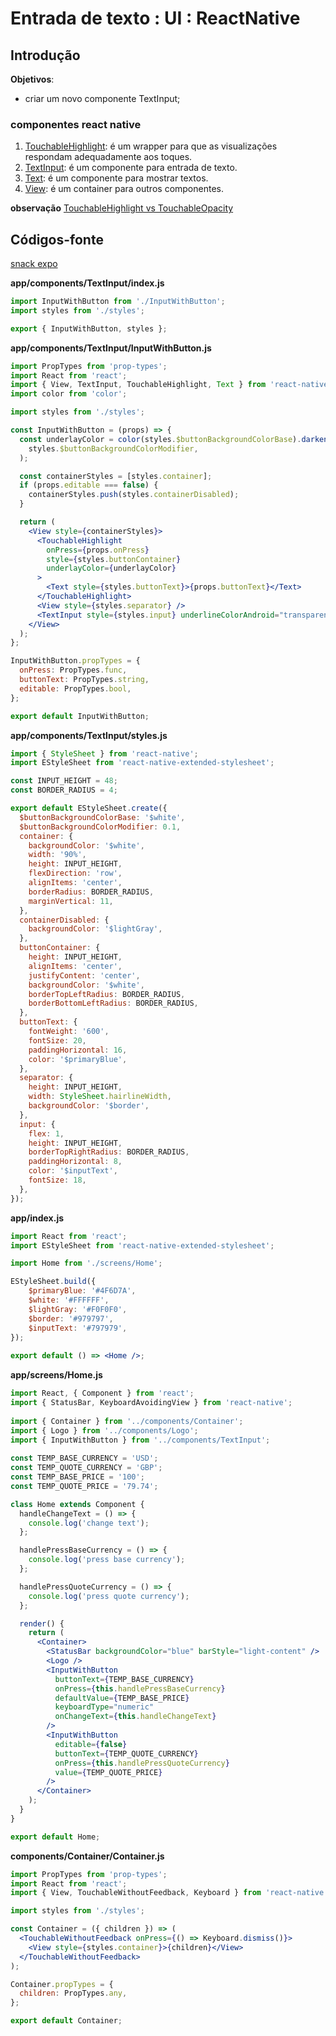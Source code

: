 

# [](#header-1) Entrada de texto : UI : ReactNative


## [](#header-2) Introdução

**Objetivos**:
- criar um novo componente TextInput;

### [](#header-3) componentes react native

1. [TouchableHighlight](https://facebook.github.io/react-native/docs/touchablehighlight.html): é um wrapper para que as visualizações respondam adequadamente aos toques.
2. [TextInput](https://facebook.github.io/react-native/docs/textinput.html): é um componente para entrada de texto.
3. [Text](https://facebook.github.io/react-native/docs/text.html): é um componente para mostrar textos.
4. [View](https://facebook.github.io/react-native/docs/view.html): é um container para outros componentes.

**observação**
[TouchableHighlight vs TouchableOpacity](https://facebook.github.io/react-native/docs/handling-touches.html#touchables)


## [](#header-2) Códigos-fonte

[snack expo](https://snack.expo.io/@leonardo-minora/tiipos-2018-rn-04-app)

**app/components/TextInput/index.js**
```jsx
import InputWithButton from './InputWithButton';
import styles from './styles';

export { InputWithButton, styles };
```

**app/components/TextInput/InputWithButton.js**
```jsx
import PropTypes from 'prop-types';
import React from 'react';
import { View, TextInput, TouchableHighlight, Text } from 'react-native';
import color from 'color';

import styles from './styles';

const InputWithButton = (props) => {
  const underlayColor = color(styles.$buttonBackgroundColorBase).darken(
    styles.$buttonBackgroundColorModifier,
  );

  const containerStyles = [styles.container];
  if (props.editable === false) {
    containerStyles.push(styles.containerDisabled);
  }

  return (
    <View style={containerStyles}>
      <TouchableHighlight
        onPress={props.onPress}
        style={styles.buttonContainer}
        underlayColor={underlayColor}
      >
        <Text style={styles.buttonText}>{props.buttonText}</Text>
      </TouchableHighlight>
      <View style={styles.separator} />
      <TextInput style={styles.input} underlineColorAndroid="transparent" {...props} />
    </View>
  );
};

InputWithButton.propTypes = {
  onPress: PropTypes.func,
  buttonText: PropTypes.string,
  editable: PropTypes.bool,
};

export default InputWithButton;
```


**app/components/TextInput/styles.js**
```jsx
import { StyleSheet } from 'react-native';
import EStyleSheet from 'react-native-extended-stylesheet';

const INPUT_HEIGHT = 48;
const BORDER_RADIUS = 4;

export default EStyleSheet.create({
  $buttonBackgroundColorBase: '$white',
  $buttonBackgroundColorModifier: 0.1,
  container: {
    backgroundColor: '$white',
    width: '90%',
    height: INPUT_HEIGHT,
    flexDirection: 'row',
    alignItems: 'center',
    borderRadius: BORDER_RADIUS,
    marginVertical: 11,
  },
  containerDisabled: {
    backgroundColor: '$lightGray',
  },
  buttonContainer: {
    height: INPUT_HEIGHT,
    alignItems: 'center',
    justifyContent: 'center',
    backgroundColor: '$white',
    borderTopLeftRadius: BORDER_RADIUS,
    borderBottomLeftRadius: BORDER_RADIUS,
  },
  buttonText: {
    fontWeight: '600',
    fontSize: 20,
    paddingHorizontal: 16,
    color: '$primaryBlue',
  },
  separator: {
    height: INPUT_HEIGHT,
    width: StyleSheet.hairlineWidth,
    backgroundColor: '$border',
  },
  input: {
    flex: 1,
    height: INPUT_HEIGHT,
    borderTopRightRadius: BORDER_RADIUS,
    paddingHorizontal: 8,
    color: '$inputText',
    fontSize: 18,
  },
});
```

**app/index.js**
```jsx
import React from 'react';
import EStyleSheet from 'react-native-extended-stylesheet';

import Home from './screens/Home';

EStyleSheet.build({
    $primaryBlue: '#4F6D7A',
    $white: '#FFFFFF',
    $lightGray: '#F0F0F0',
    $border: '#979797',
    $inputText: '#797979',
});
 
export default () => <Home />;
```

**app/screens/Home.js**
```jsx
import React, { Component } from 'react';
import { StatusBar, KeyboardAvoidingView } from 'react-native';
 
import { Container } from '../components/Container';
import { Logo } from '../components/Logo';
import { InputWithButton } from '../components/TextInput';
 
const TEMP_BASE_CURRENCY = 'USD';
const TEMP_QUOTE_CURRENCY = 'GBP';
const TEMP_BASE_PRICE = '100';
const TEMP_QUOTE_PRICE = '79.74';

class Home extends Component {
  handleChangeText = () => {
    console.log('change text');
  };

  handlePressBaseCurrency = () => {
    console.log('press base currency');
  };

  handlePressQuoteCurrency = () => {
    console.log('press quote currency');
  };

  render() {
    return (
      <Container>
        <StatusBar backgroundColor="blue" barStyle="light-content" />
        <Logo />
        <InputWithButton
          buttonText={TEMP_BASE_CURRENCY}
          onPress={this.handlePressBaseCurrency}
          defaultValue={TEMP_BASE_PRICE}
          keyboardType="numeric"
          onChangeText={this.handleChangeText}
        />
        <InputWithButton
          editable={false}
          buttonText={TEMP_QUOTE_CURRENCY}
          onPress={this.handlePressQuoteCurrency}
          value={TEMP_QUOTE_PRICE}
        />
      </Container>
    );
  }
}

export default Home;
```

**components/Container/Container.js**
```jsx
import PropTypes from 'prop-types';
import React from 'react';
import { View, TouchableWithoutFeedback, Keyboard } from 'react-native';

import styles from './styles';

const Container = ({ children }) => (
  <TouchableWithoutFeedback onPress={() => Keyboard.dismiss()}>
    <View style={styles.container}>{children}</View>
  </TouchableWithoutFeedback>
);

Container.propTypes = {
  children: PropTypes.any,
};

export default Container;
```